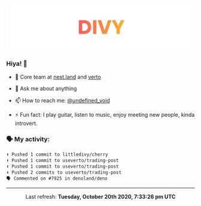 
![](https://github.com/divy-work/divy-work/raw/master/assets/divy.png)

### Hiya! 👋

- 🔭 Core team at [nest.land](https://github.com/nestdotland/nest.land) and [verto](https://github.com/useverto/verto)

- 💬 Ask me about anything

- 📫 How to reach me: [@undefined_void](https://instagram.com/divy.exe)

- ⚡ Fun fact: I play guitar, listen to music, enjoy meeting new people, kinda introvert.

### 🗣 My activity:

```
⬆️ Pushed 1 commit to littledivy/cherry
⬆️ Pushed 1 commit to useverto/trading-post
⬆️ Pushed 1 commit to useverto/trading-post
⬆️ Pushed 2 commits to useverto/trading-post
🗣 Commented on #7925 in denoland/deno
```

------------
<p align="center">Last refresh: <b>Tuesday, October 20th 2020, 7:33:26 pm UTC</b></p>
